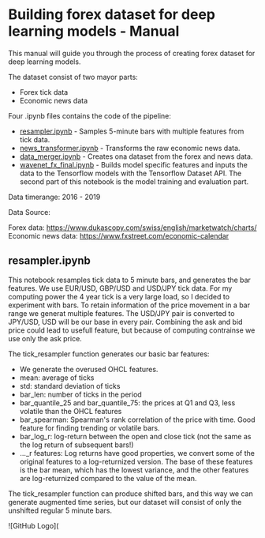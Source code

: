 # Building forex dataset for deep learning models - Manual

This manual will guide you through the process of creating forex dataset for deep learning models.

The dataset consist of two mayor parts:
* Forex tick data
* Economic news data

Four .ipynb files contains the code of the pipeline:
* [resampler.ipynb](https://github.com/sinusgamma/probabilistic_wavenet_fx/blob/master/resampler.ipynb) - Samples 5-minute bars with multiple features from tick data.
* [news_transformer.ipynb](https://github.com/sinusgamma/probabilistic_wavenet_fx/blob/master/news_transformer.ipynb) - Transforms the raw economic news data.
* [data_merger.ipynb](https://github.com/sinusgamma/probabilistic_wavenet_fx/blob/master/data_merger.ipynb) - Creates ona dataset from the forex and news data.
* [wavenet_fx_final.ipynb](https://github.com/sinusgamma/probabilistic_wavenet_fx/blob/master/wavenet_fx_final.ipynb) - Builds model specific features and inputs the data to the Tensorflow models with the Tensorflow Dataset API. The second part of this notebook is the model training and evaluation part.

Data timerange: 2016 - 2019

Data Source:

Forex data: https://www.dukascopy.com/swiss/english/marketwatch/charts/  
Economic news data: https://www.fxstreet.com/economic-calendar  

## resampler.ipynb

This notebook resamples tick data to 5 minute bars, and generates the bar features.
We use EUR/USD, GBP/USD and USD/JPY tick data. For my computing power the 4 year tick is a very large load, so I decided to experiment with bars. To retain information of the price movement in a bar range we generat multiple features. The USD/JPY pair is converted to JPY/USD, USD will be our base in every pair. Combining the ask and bid price could lead to usefull feature, but because of computing contrainse we use only the ask price.

The tick_resampler function generates our basic bar features:
* We generate the overused OHCL features.
* mean: average of ticks
* std: standard deviation of ticks
* bar_len: number of ticks in the period 
* bar_quantile_25 and bar_quantile_75: the prices at Q1 and Q3, less volatile than the OHCL features
* bar_spearman: Spearman's rank correlation of the price with time. Good feature for finding trending or volatile bars.
* bar_log_r: log-return between the open and close tick (not the same as the log return of subsequent bars!)
* ..._r features: Log returns have good properties, we convert some of the original features to a log-returnized version. The base of these features is the bar mean, which has the lowest variance, and the other features are log-returnized compared to the value of the mean.

The tick_resampler function can produce shifted bars, and this way we can generate augmented time series, but our dataset will consist of only the unshifted regular 5 minute bars.

![GitHub Logo](

